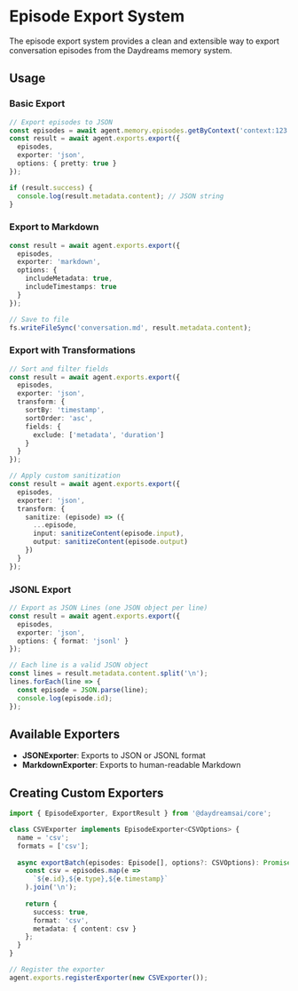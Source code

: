 # Episode Export System

The episode export system provides a clean and extensible way to export conversation episodes from the Daydreams memory system.

## Usage

### Basic Export

```typescript
// Export episodes to JSON
const episodes = await agent.memory.episodes.getByContext('context:123');
const result = await agent.exports.export({
  episodes,
  exporter: 'json',
  options: { pretty: true }
});

if (result.success) {
  console.log(result.metadata.content); // JSON string
}
```

### Export to Markdown

```typescript
const result = await agent.exports.export({
  episodes,
  exporter: 'markdown',
  options: { 
    includeMetadata: true,
    includeTimestamps: true 
  }
});

// Save to file
fs.writeFileSync('conversation.md', result.metadata.content);
```

### Export with Transformations

```typescript
// Sort and filter fields
const result = await agent.exports.export({
  episodes,
  exporter: 'json',
  transform: {
    sortBy: 'timestamp',
    sortOrder: 'asc',
    fields: {
      exclude: ['metadata', 'duration']
    }
  }
});

// Apply custom sanitization
const result = await agent.exports.export({
  episodes,
  exporter: 'json',
  transform: {
    sanitize: (episode) => ({
      ...episode,
      input: sanitizeContent(episode.input),
      output: sanitizeContent(episode.output)
    })
  }
});
```

### JSONL Export

```typescript
// Export as JSON Lines (one JSON object per line)
const result = await agent.exports.export({
  episodes,
  exporter: 'json',
  options: { format: 'jsonl' }
});

// Each line is a valid JSON object
const lines = result.metadata.content.split('\n');
lines.forEach(line => {
  const episode = JSON.parse(line);
  console.log(episode.id);
});
```

## Available Exporters

- **JSONExporter**: Exports to JSON or JSONL format
- **MarkdownExporter**: Exports to human-readable Markdown

## Creating Custom Exporters

```typescript
import { EpisodeExporter, ExportResult } from '@daydreamsai/core';

class CSVExporter implements EpisodeExporter<CSVOptions> {
  name = 'csv';
  formats = ['csv'];
  
  async exportBatch(episodes: Episode[], options?: CSVOptions): Promise<ExportResult> {
    const csv = episodes.map(e => 
      `${e.id},${e.type},${e.timestamp}`
    ).join('\n');
    
    return {
      success: true,
      format: 'csv',
      metadata: { content: csv }
    };
  }
}

// Register the exporter
agent.exports.registerExporter(new CSVExporter());
```